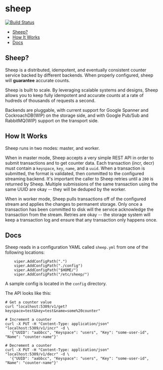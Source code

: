 # sheep
[![Build Status](https://travis-ci.org/Cidan/sheep.svg?branch=master)](https://travis-ci.org/Cidan/sheep)

- [Sheep?](#sheep)
- [How It Works](#how-it-works)
- [Docs](#docs)

## Sheep?

Sheep is a distributed, idempotent, and eventually consistent counter service backed by different backends. When properly configured, sheep will **guarantee** accurate counts.

Sheep is built to scale. By leveraging scalable systems and designs, Sheep allows you to keep fully idempotent and accurate counts at a rate of hudreds of thousands of requests a second.

Backends are pluggable, with current support for Google Spanner and CockroachDB(WIP) on the storage side, and with Google Pub/Sub and RabbitMQ(WIP) support on the transport side.

## How It Works

Sheep runs in two modes: master, and worker.

When in master mode, Sheep accepts a very simple REST API in order to submit transactions and to get counter data. Each transaction (incr, decr) must contain a `keyspace`, `key`, `name`, and a `uuid`. When a transaction is submitted, the format is validated, then committed to the configured streaming backend. It's important the caller to Sheep retries until a `200` is returned by Sheep. Multiple submissions of the same transaction using the same UUID are okay -- they will be deduped by the worker.

When in worker mode, Sheep pulls transactions off of the configured stream and applies the changes to permanent storage. Only once a transaction has been committed to disk will the service acknowledge the transaction from the stream. Retries are okay -- the storage system will keep a transaction log and ensure that any transaction only happens once.

## Docs

Sheep reads in a configuration YAML called `sheep.yml` from one of the following locations:
```
	viper.AddConfigPath(".")
	viper.AddConfigPath("./config")
	viper.AddConfigPath("$HOME/")
	viper.AddConfigPath("/etc/sheep/")
```

A sample config is located in the `config` directory.

The API looks like this:

```
# Get a counter value
curl "localhost:5309/v1/get?keyspace=test&key=test&name=some%20counter"

# Increment a counter
curl -X PUT -H "Content-Type: application/json" "localhost:5309/v1/incr" -d \ 
  '{"UUID": "aabbcc", "Keyspace": "users", "Key": "some-user-id", "Name": "counter-name"}'

# Decrement a counter
curl -X PUT -H "Content-Type: application/json" "localhost:5309/v1/decr" -d \ 
  '{"UUID": "aabbcc", "Keyspace": "users", "Key": "some-user-id", "Name": "counter-name"}'
```